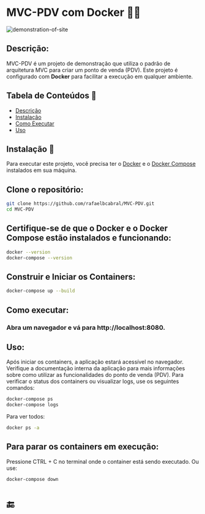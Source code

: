 # MVC-PDV com Docker 🧩🐳
![demonstration-of-site](https://github.com/user-attachments/assets/00e84a9b-ad10-42fb-830a-62659edffe11)

## Descrição:
   MVC-PDV é um projeto de demonstração que utiliza o padrão de arquitetura MVC para criar um ponto de venda (PDV). Este projeto é configurado com <strong>Docker</strong> para facilitar a execução em qualquer ambiente.

## Tabela de Conteúdos 📖
- [Descrição](#descrição)
- [Instalação](#instalação)
- [Como Executar](#como-executar)
- [Uso](#uso)


## Instalação 🔋
   Para executar este projeto, você precisa ter o [Docker](https://www.docker.com/get-started) e o [Docker Compose](https://docs.docker.com/compose/install/) instalados em sua máquina.

## Clone o repositório:
   ```bash
   git clone https://github.com/rafaelbcabral/MVC-PDV.git
   cd MVC-PDV
   ```
 
## Certifique-se de que o Docker e o Docker Compose estão instalados e funcionando:
   ```bash
   docker --version
   docker-compose --version
   ```

## Construir e Iniciar os Containers:
   ```bash
   docker-compose up --build
   ```

## Como executar:
   ###  Abra um navegador e vá para http://localhost:8080.

## Uso:
   Após iniciar os containers, a aplicação estará acessível no navegador. Verifique a documentação interna da aplicação para mais informações sobre como utilizar as funcionalidades do ponto de venda (PDV).
   Para verificar o status dos containers ou visualizar logs, use os seguintes comandos:
   ```bash
   docker-compose ps
   docker-compose logs
   ```

Para ver todos:
   ```bash
   docker ps -a
   ```

## Para parar os containers em execução:
   Pressione CTRL + C no terminal onde o container está sendo executado.
   Ou use:
   ```bash
   docker-compose down
   ```


# 🔚
